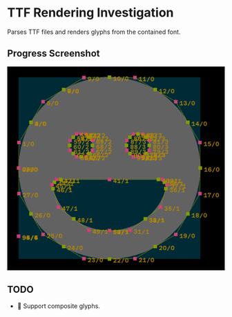# TTF Rendering Investigation

Parses TTF files and renders glyphs from the contained font.

## Progress Screenshot

![](screenshot.png)

## TODO

- :black_square_button: Support composite glyphs.
